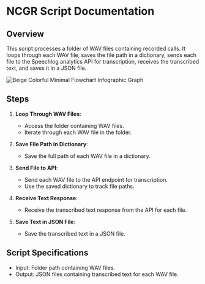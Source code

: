 # NCGR Script Documentation

## Overview

This script processes a folder of WAV files containing recorded calls. It loops through each WAV file, saves the file path in a dictionary, sends each file to the Speechlog analytics API for transcription, receives the transcribed text, and saves it in a JSON file.

![Beige Colorful Minimal Flowchart Infographic Graph](https://github.com/Ibrahimnalmanaseer/curl/assets/62019258/15b12a8d-34a6-4666-bfc1-080f181e8593)


## Steps

1. **Loop Through WAV Files**:
   - Access the folder containing WAV files.
   - Iterate through each WAV file in the folder.

2. **Save File Path in Dictionary**:
   - Save the full path of each WAV file in a dictionary.

3. **Send File to API**:
   - Send each WAV file to the API endpoint for transcription.
   - Use the saved dictionary to track file paths.

4. **Receive Text Response**:
   - Receive the transcribed text response from the API for each file.

5. **Save Text in JSON File**:
   - Save the transcribed text in a JSON file.
  

## Script Specifications

- Input: Folder path containing WAV files.
- Output: JSON files containing transcribed text for each WAV file.


